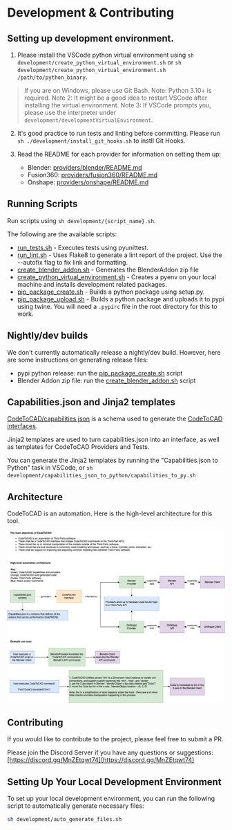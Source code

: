 # Development & Contributing

## Setting up development environment.

1. Please install the VSCode python virtual environment using
   `sh development/create_python_virtual_environment.sh`
   or
   `sh development/create_python_virtual_environment.sh /path/to/python_binary`.

> If you are on Windows, please use Git Bash.
> Note: Python 3.10+ is required.
> Note 2: It might be a good idea to restart VSCode after installing the virtual environment.
> Note 3: If VSCode prompts you, please use the interpreter under `development/developmentVirtualEnvironment`.

2. It's good practice to run tests and linting before committing. Please run `sh ./development/install_git_hooks.sh` to instll Git Hooks.

3. Read the README for each provider for information on setting them up:
   - Blender: [providers/blender/README.md](../providers/blender/README.md)
   - Fusion360: [providers/fusion360/README.md](../providers/fusion360/README.md)
   - Onshape: [providers/onshape/README.md](../providers/onshape/README.md)

## Running Scripts

Run scripts using `sh development/{script_name}.sh`.

The following are the available scripts:

- [run_tests.sh](./run_tests.sh) - Executes tests using pyunittest.
- [run_lint.sh](./run_lint.sh) - Uses Flake8 to generate a lint report of the project. Use the --autofix flag to fix link and formatting.
- [create_blender_addon.sh](./create_blender_addon.sh) - Generates the BlenderAddon zip file
- [create_python_virtual_environment.sh](./create_python_virtual_environment.sh) - Creates a pyenv on your local machine and installs development related packages.
- [pip_package_create.sh](./pip_package_create.sh) - Builds a python package using setup.py.
- [pip_package_upload.sh](./pip_package_upload.sh) - Builds a python package and uploads it to pypi using twine. You will need a `.pypirc` file in the root directory for this to work.


## Nightly/dev builds

We don't currently automatically release a nightly/dev build. However, here are some instructions on generating release files:

- pypi python release: run the [pip_package_create.sh](./pip_package_create.sh) script
- Blender Addon zip file: run the [create_blender_addon.sh](./create_blender_addon.sh) script

## Capabilities.json and Jinja2 templates

[CodeToCAD/capabilities.json](./CodeToCAD/capabilities.json) is a schema used to generate the [CodeToCAD interfaces](./CodeToCAD/interfaces/).

Jinja2 templates are used to turn capabilities.json into an interface, as well as templates for CodeToCAD Providers and Tests.

You can generate the Jinja2 templates by running the "Capabilities.json to Python" task in VSCode, or `sh development/capabilities_json_to_python/capabilities_to_py.sh`

## Architecture

CodeToCAD is an automation. Here is the high-level architecture for this tool.

![Architecture](https://raw.githubusercontent.com/CodeToCAD/CodeToCAD/develop/docs/CodeToCAD%20architecture%20overview.drawio.png)

## Contributing

If you would like to contribute to the project, please feel free to submit a PR.

Please join the Discord Server if you have any questions or suggestions: [https://discord.gg/MnZEtqwt74](https://discord.gg/MnZEtqwt74)

## Setting Up Your Local Development Environment

To set up your local development environment, you can run the following script to automatically generate necessary files:

```sh
sh development/auto_generate_files.sh
```
